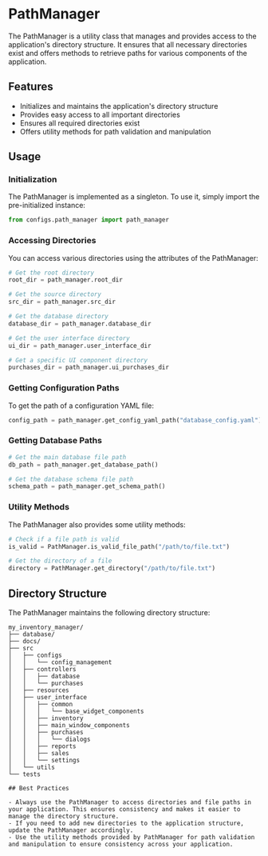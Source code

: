 # PathManager

The PathManager is a utility class that manages and provides access to the application's directory structure. It ensures that all necessary directories exist and offers methods to retrieve paths for various components of the application.

## Features

- Initializes and maintains the application's directory structure
- Provides easy access to all important directories
- Ensures all required directories exist
- Offers utility methods for path validation and manipulation

## Usage

### Initialization

The PathManager is implemented as a singleton. To use it, simply import the pre-initialized instance:

```python
from configs.path_manager import path_manager
```

### Accessing Directories

You can access various directories using the attributes of the PathManager:

```python
# Get the root directory
root_dir = path_manager.root_dir

# Get the source directory
src_dir = path_manager.src_dir

# Get the database directory
database_dir = path_manager.database_dir

# Get the user interface directory
ui_dir = path_manager.user_interface_dir

# Get a specific UI component directory
purchases_dir = path_manager.ui_purchases_dir
```

### Getting Configuration Paths

To get the path of a configuration YAML file:

```python
config_path = path_manager.get_config_yaml_path("database_config.yaml")
```

### Getting Database Paths

```python
# Get the main database file path
db_path = path_manager.get_database_path()

# Get the database schema file path
schema_path = path_manager.get_schema_path()
```

### Utility Methods

The PathManager also provides some utility methods:

```python
# Check if a file path is valid
is_valid = PathManager.is_valid_file_path("/path/to/file.txt")

# Get the directory of a file
directory = PathManager.get_directory("/path/to/file.txt")
```

## Directory Structure

The PathManager maintains the following directory structure:

```
my_inventory_manager/
├── database/
├── docs/
├── src
│   ├── configs
│   │   └── config_management
│   ├── controllers
│   │   ├── database
│   │   └── purchases
│   ├── resources
│   ├── user_interface
│   │   ├── common
│   │   │   └── base_widget_components
│   │   ├── inventory
│   │   ├── main_window_components
│   │   ├── purchases
│   │   │   └── dialogs
│   │   ├── reports
│   │   ├── sales
│   │   └── settings
│   └── utils
└── tests

## Best Practices

- Always use the PathManager to access directories and file paths in your application. This ensures consistency and makes it easier to manage the directory structure.
- If you need to add new directories to the application structure, update the PathManager accordingly.
- Use the utility methods provided by PathManager for path validation and manipulation to ensure consistency across your application.
